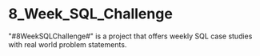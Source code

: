 # 8_Week_SQL_Challenge
"#8WeekSQLChallenge#" is a project that offers weekly SQL case studies with real world problem statements.
